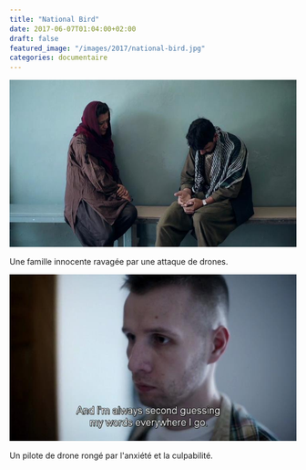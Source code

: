 ```yaml
---
title: "National Bird"
date: 2017-06-07T01:04:00+02:00
draft: false
featured_image: "/images/2017/national-bird.jpg"
categories: documentaire
---
```


![national-bird](/images/2017/national-bird.jpg)

Une famille innocente ravagée par une attaque de drones.

![national-bird](/images/2017/national-bird2.jpg)

Un pilote de drone rongé par l'anxiété et la culpabilité. 